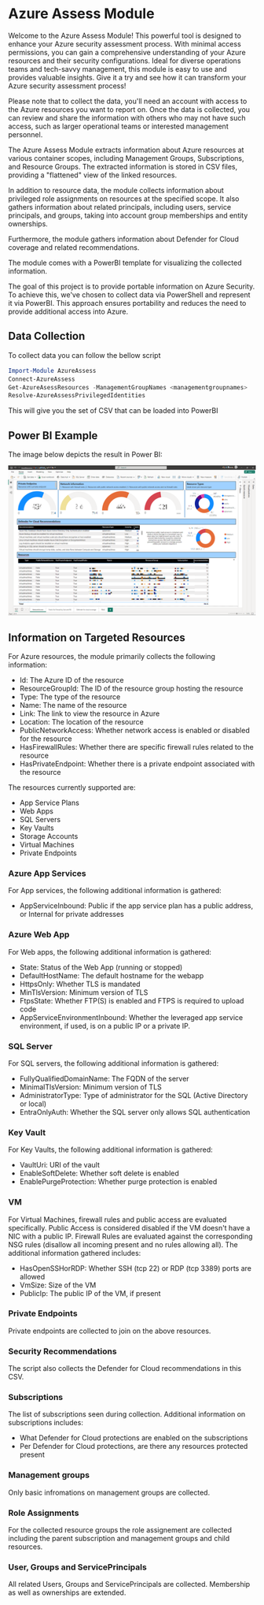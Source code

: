 # Azure Assess Module

Welcome to the Azure Assess Module! This powerful tool is designed to enhance your Azure security assessment process. With minimal access permissions, you can gain a comprehensive understanding of your Azure resources and their security configurations. Ideal for diverse operations teams and tech-savvy management, this module is easy to use and provides valuable insights. Give it a try and see how it can transform your Azure security assessment process!

Please note that to collect the data, you'll need an account with access to the Azure resources you want to report on. Once the data is collected, you can review and share the information with others who may not have such access, such as larger operational teams or interested management personnel.

The Azure Assess Module extracts information about Azure resources at various container scopes, including Management Groups, Subscriptions, and Resource Groups. The extracted information is stored in CSV files, providing a "flattened" view of the linked resources.

In addition to resource data, the module collects information about privileged role assignments on resources at the specified scope. It also gathers information about related principals, including users, service principals, and groups, taking into account group memberships and entity ownerships.

Furthermore, the module gathers information about Defender for Cloud coverage and related recommendations.

The module comes with a PowerBI template for visualizing the collected information.

The goal of this project is to provide portable information on Azure Security. To achieve this, we've chosen to collect data via PowerShell and represent it via PowerBI. This approach ensures portability and reduces the need to provide additional access into Azure.

## Data Collection

To collect data you can follow the bellow script

```powershell
Import-Module AzureAssess
Connect-AzureAssess
Get-AzureAsessResources -ManagementGroupNames <managementgroupnames>
Resolve-AzureAssessPrivilegedIdentities
```

This will give you the set of CSV that can be loaded into PowerBI

## Power BI Example

The image below depicts the result in Power BI:

![PowerBI Sample](./img/PowerBI-NetworkAccess.png)

## Information on Targeted Resources

For Azure resources, the module primarily collects the following information:

* Id: The Azure ID of the resource
* ResourceGroupId: The ID of the resource group hosting the resource
* Type: The type of the resource
* Name: The name of the resource
* Link: The link to view the resource in Azure
* Location: The location of the resource
* PublicNetworkAccess: Whether network access is enabled or disabled for the resource
* HasFirewallRules: Whether there are specific firewall rules related to the resource
* HasPrivateEndpoint: Whether there is a private endpoint associated with the resource

The resources currently supported are:

* App Service Plans
* Web Apps
* SQL Servers
* Key Vaults
* Storage Accounts
* Virtual Machines
* Private Endpoints 

### Azure App Services 

For App services, the following additional information is gathered:

* AppServiceInbound: Public if the app service plan has a public address, or Internal for private addresses

### Azure Web App

For Web apps, the following additional information is gathered:

* State: Status of the Web App (running or stopped)
* DefaultHostName: The default hostname for the webapp
* HttpsOnly: Whether TLS is mandated
* MinTlsVersion: Minimum version of TLS
* FtpsState: Whether FTP(S) is enabled and FTPS is required to upload code
* AppServiceEnvironmentInbound: Whether the leveraged app service environment, if used, is on a public IP or a private IP.

### SQL Server

For SQL servers, the following additional information is gathered:

* FullyQualifiedDomainName: The FQDN of the server
* MinimalTlsVersion: Minimum version of TLS
* AdministratorType: Type of administrator for the SQL (Active Directory or local)
* EntraOnlyAuth: Whether the SQL server only allows SQL authentication

### Key Vault

For Key Vaults, the following additional information is gathered:

* VaultUri: URI of the vault
* EnableSoftDelete: Whether soft delete is enabled
* EnablePurgeProtection: Whether purge protection is enabled

### VM

For Virtual Machines, firewall rules and public access are evaluated specifically. Public Access is considered disabled if the VM doesn't have a NIC with a public IP. Firewall Rules are evaluated against the corresponding NSG rules (disallow all incoming present and no rules allowing all). The additional information gathered includes:

* HasOpenSSHorRDP: Whether SSH (tcp 22) or RDP (tcp 3389) ports are allowed
* VmSize: Size of the VM
* PublicIp: The public IP of the VM, if present

### Private Endpoints

Private endpoints are collected to join on the above resources.

### Security Recommendations

The script also collects the Defender for Cloud recommendations in this CSV.

### Subscriptions

The list of subscriptions seen during collection.
Additional information on subscriptions includes:
* What Defender for Cloud protections are enabled on the subscriptions
* Per Defender for Cloud protections, are there any resources protected present

### Management groups

Only basic infromations on management groups are collected.

### Role Assignments

For the collected resource groups the role assignement are collected including the parent subscription and management groups and child resources.

### User, Groups and ServicePrincipals

All related Users, Groups and ServicePrincipals are collected.
Membership as well as ownerships are extended.